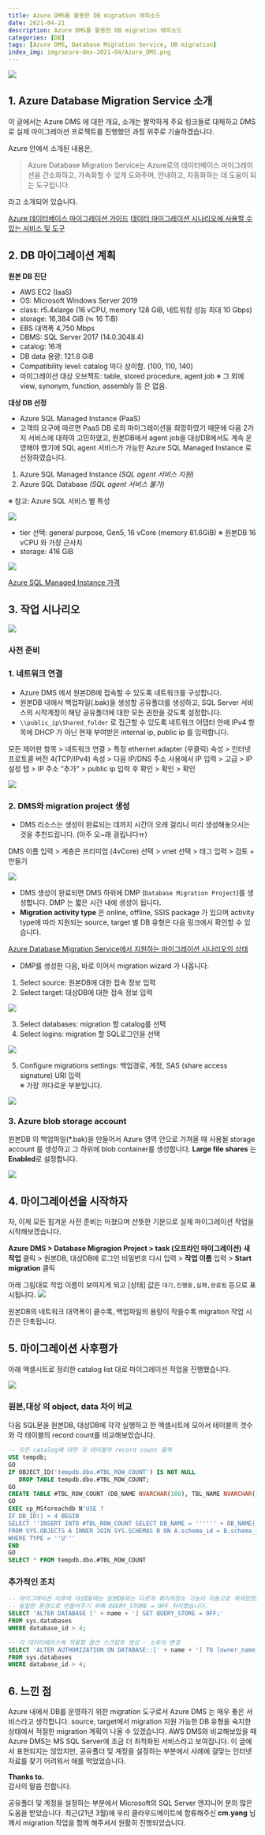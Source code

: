```yaml
---
title: Azure DMS를 활용한 DB migration 에피소드
date: 2021-04-21
description: Azure DMS를 활용한 DB migration 에피소드
categories: [DB]
tags: [Azure DMS, Database Migration Service, DB migration]
index_img: img/azure-dms-2021-04/Azure_DMS.png
---
```


![](img/azure-dms-2021-04/Azure_DMS.png)

## 1. Azure Database Migration Service 소개

이 글에서는 Azure DMS 에 대한 개요, 소개는 짤막하게 주요 링크들로 대체하고 DMS로 실제 마이그레이션 프로젝트를 진행했던 과정 위주로 기술하겠습니다.

Azure 안에서 소개된 내용은,

>Azure Database Migration Service는 Azure로의 데이터베이스 마이그레이션을 간소화하고, 가속화할 수 있게 도와주며, 안내하고, 자동화하는 데 도움이 되는 도구입니다.

라고 소개되어 있습니다.

[Azure 데이터베이스 마이그레이션 가이드](https://azure.microsoft.com/ko-kr/services/database-migration)
[데이터 마이그레이션 시나리오에 사용할 수 있는 서비스 및 도구](https://docs.microsoft.com/ko-kr/azure/dms/dms-tools-matrix)

## 2. DB 마이그레이션 계획

**원본 DB 진단**
- AWS EC2 (IaaS)
- OS: Microsoft Windows Server 2019
- class: r5.4xlarge (16 vCPU, memory 128 GiB, 네트워킹 성능 최대 10 Gbps)
- storage: 16,384 GiB (≒ 16 TiB)
- EBS 대역폭 4,750 Mbps
- DBMS: SQL Server 2017 (14.0.3048.4)
- catalog: 16개
- DB data 용량: 121.8 GiB
- Compatibility level: catalog 마다 상이함. (100, 110, 140)
- 마이그레이션 대상 오브젝트: table, stored procedure, agent job
※ 그 외에 view, synonym, function, assembly 등 은 없음.

**대상 DB 선정**
- Azure SQL Managed Instance (PaaS)
- 고객의 요구에 따르면 PaaS DB 로의 마이그레이션을 희망하였기 때문에 다음 2가지 서비스에 대하여 고민하였고, 원본DB에서 agent job을 대상DB에서도 계속 운영해야 했기에 SQL agent 서비스가 가능한 Azure SQL Managed Instance 로 선정하였습니다.

1. Azure SQL Managed Instance *(SQL agent 서비스 지원)*
1. Azure SQL Database *(SQL agent 서비스 불가)*

※ 참고: Azure SQL 서비스 별 특성

![](img/azure-dms-2021-04/Azure_SQL.png)

- tier 선택: general purpose, Gen5, 16 vCore (memory 81.6GiB)
※ 원본DB 16 vCPU 와 가장 근사치
- storage: 416 GiB

![](img/azure-dms-2021-04/SQL_Managed_Instance_price.png)

[Azure SQL Managed Instance 가격](https://azure.microsoft.com/ko-kr/pricing/details/azure-sql/sql-managed-instance/single/)

## 3. 작업 시나리오

![](img/azure-dms-2021-04/DMS_architecture.png)

### 사전 준비

### 1. 네트워크 연결

- Azure DMS 에서 원본DB에 접속할 수 있도록 네트워크를 구성합니다.
- 원본DB 내에서 백업파일(.bak)을 생성할 공유폴더를 생성하고, SQL Server 서비스의 시작계정이 해당 공유폴더에 대한 모든 권한을 갖도록 설정합니다.
- `\\public_ip\Shared_folder` 로 접근할 수 있도록 네트워크 어댑터 안에 IPv4 항목에 DHCP 가 아닌 현재 부여받은 internal ip, public ip 를 입력합니다.

모든 제어판 항목 > 네트워크 연결 > 특정 ethernet adapter (우클릭) 속성 > 인터넷 프로토콜 버전 4(TCP/IPv4) 속성 > 다음 IP/DNS 주소 사용에서 IP 입력 > 고급 > IP 설정 탭 > IP 주소 “추가” > public ip 입력 후 확인 > 확인 > 확인

![](img/azure-dms-2021-04/ip_fix2.png)

### 2. DMS와 migration project 생성

- DMS 리소스는 생성이 완료되는 데까지 시간이 오래 걸리니 미리 생성해놓으시는 것을 추천드립니다. (아주 오~래 걸립니다ㅠ)

DMS 이름 입력 > 계층은 프리미엄 (4vCore) 선택 > vnet 선택 > 태그 입력 > 검토 + 만들기

![](img/azure-dms-2021-04/dms_creation_01.png)

- DMS 생성이 완료되면 DMS 하위에 DMP (`Database Migration Project`)를 생성합니다. DMP 는 짧은 시간 내에 생성이 됩니다.
- **Migration activity type** 은 online, offline, SSIS package 가 있으며 activity type에 따라 지원되는 source, target 별 DB 유형은 다음 링크에서 확인할 수 있습니다.

[Azure Database Migration Service에서 지원하는 마이그레이션 시나리오의 상태](https://docs.microsoft.com/ko-kr/azure/dms/resource-scenario-status)

- DMP를 생성한 다음, 바로 이어서 migration wizard 가 나옵니다.

1. Select source: 원본DB에 대한 접속 정보 입력
1. Select target: 대상DB에 대한 접속 정보 입력

![](img/azure-dms-2021-04/task_01.png)

3. Select databases: migration 할 catalog를 선택
1. Select logins: migration 할 SQL로그인을 선택

![](img/azure-dms-2021-04/task_015.png)

5. Configure migrations settings: 백업경로, 계정, SAS (share access signature) URI 입력  
※ 가장 까다로운 부분입니다.

![](img/azure-dms-2021-04/task_02.png)

### 3. Azure blob storage account

원본DB 의 백업파일(*.bak)을 만들어서 Azure 영역 안으로 가져올 때 사용될 storage account 를 생성하고 그 하위에 blob container를 생성합니다. **Large file shares** 는 **Enabled**로 설정합니다.

![](img/azure-dms-2021-04/storage_account_create.png)

## 4. 마이그레이션을 시작하자

자, 이제 모든 힘겨운 사전 준비는 마쳤으며 산뜻한 기분으로 실제 마이그레이션 작업을 시작해보겠습니다.

**Azure DMS > Database Migragion Project > task (오프라인 마이그레이션)**
**새 작업** 클릭 > 원본DB, 대상DB에 로그인 비밀번호 다시 입력 > **작업 이름** 입력 > **Start migration** 클릭

아래 그림대로 작업 이름이 보여지게 되고 [상태] 값은 `대기,진행중,실패,완료됨` 등으로 표시됩니다.
![](img/azure-dms-2021-04/task_03.png)

원본DB의 네트워크 대역폭이 클수록, 백업파일의 용량이 작을수록 migration 작업 시간은 단축됩니다.

## 5. 마이그레이션 사후평가

아래 엑셀시트로 정리한 catalog list 대로 마이그레이션 작업을 진행했습니다.

![](img/azure-dms-2021-04/mig_complete_01.png)

### 원본,대상 의 object, data 차이 비교

다음 SQL문을 원본DB, 대상DB에 각각 실행하고 한 엑셀시트에 모아서 테이블의 갯수와 각 테이블의 record count를 비교해보았습니다.

```sql
-- 모든 catalog에 대한 각 테이블의 record count 출력
USE tempdb;
GO
IF OBJECT_ID('tempdb.dbo.#TBL_ROW_COUNT') IS NOT NULL
   DROP TABLE tempdb.dbo.#TBL_ROW_COUNT;
GO
CREATE TABLE #TBL_ROW_COUNT (DB_NAME NVARCHAR(100), TBL_NAME NVARCHAR(100), CNT INT);
GO
EXEC sp_MSforeachdb N'USE ?
IF DB_ID() > 4 BEGIN
SELECT ''INSERT INTO #TBL_ROW_COUNT SELECT DB_NAME = '''''' + DB_NAME() + '''''', TABLE_NAME = N'''''' + CAST(B.name AS NVARCHAR(100)) + ''.'' + A.name + '''''', CNT = COUNT(*) FROM ['' + DB_NAME() + ''].['' + B.name + ''].['' + A.NAME + ''] (nolock)''
FROM SYS.OBJECTS A INNER JOIN SYS.SCHEMAS B ON A.schema_id = B.schema_id
WHERE TYPE = ''U'''
END
GO
SELECT * FROM tempdb.dbo.#TBL_ROW_COUNT
```

### 추가적인 조치

```sql
-- 마이그레이션 이후에 대상DB에는 원본DB와는 다르게 쿼리저장소 기능이 자동으로 켜져있었습니다.
-- 동일한 환경으로 만들어주기 위해 QUERY_STORE = OFF 처리했습니다.
SELECT 'ALTER DATABASE [' + name + '] SET QUERY_STORE = OFF;'
FROM sys.databases
WHERE database_id > 4;
```

```sql
-- 각 데이터베이스에 적용할 옵션 스크립트 생성 - 소유자 변경
SELECT 'ALTER AUTHORIZATION ON DATABASE::[' + name + '] TO [owner_name];'
FROM sys.databases
WHERE database_id > 4;
```

## 6. 느낀 점

Azure 내에서 DB를 운영하기 위한 migration 도구로서 Azure DMS 는 매우 좋은 서비스라고 생각합니다. source, target에서 migration 지원 가능한 DB 유형을 숙지한 상태에서 적절한 migration 계획이 나올 수 있겠습니다. AWS DMS와 비교해보았을 때 Azure DMS는 MS SQL Server에 조금 더 최적화된 서비스라고 보여집니다. 이 글에서 표현되지는 않았지만, 공유폴더 및 계정을 설정하는 부분에서 사례에 걸맞는 인터넷 자료를 찾기 어려워서 애를 먹었었습니다.

**Thanks to.**  
감사의 말씀 전합니다.

공유폴더 및 계정을 설정하는 부분에서 Microsoft의 SQL Server 엔지니어 분의 많은 도움을 받았습니다.
최근(21년 3월)에 우리 클라우드메이트에 합류해주신 **cm.yang** 님께서 migration 작업을 함께 해주셔서 원활히 진행되었습니다.